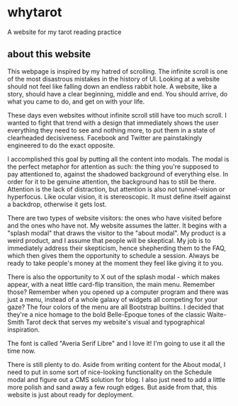 # whytarot
A website for my tarot reading practice

## about this website

This webpage is inspired by my hatred of scrolling. The infinite scroll is one of the most disastrous mistakes in the history of UI. Looking at a website should not feel like falling down an endless rabbit hole. A website, like a story, should have a clear beginning, middle and end. You should arrive, do what you came to do, and get on with your life.

These days even websites without infinite scroll still have too much scroll. I wanted to fight that trend with a design that immediately shows the user everything they need to see and nothing more, to put them in a state of clearheaded decisiveness. Facebook and Twitter are painstakingly engineered to do the exact opposite.

I accomplished this goal by putting all the content into modals. The modal is the perfect metaphor for attention as such: the thing you're supposed to pay attentioned to, against the shadowed background of everything else. In order for it to be genuine attention, the background has to still be there. Attention is the lack of distraction, but attention is also not tunnel-vision or hyperfocus. Like ocular vision, it is stereoscopic. It must define itself against a backdrop, otherwise it gets lost.

There are two types of website visitors: the ones who have visited before and the ones who have not. My website assumes the latter. It begins with a "splash modal" that draws the visitor to the "about modal". My product is a weird product, and I assume that people will be skeptical. My job is to immediately address their skepticism, hence shepherding them to the FAQ, which then gives them the opportunity to schedule a session. Always be ready to take people's money at the moment they feel like giving it to you.

There is also the opportunity to X out of the splash modal - which makes appear, with a neat little card-flip transition, the main menu. Remember those? Remember when you opened up a computer program and there was just a menu, instead of a whole galaxy of widgets all competing for your gaze? The four colors of the menu are all Bootstrap builtins. I decided that they're a nice homage to the bold Belle-Epoque tones of the classic Waite-Smith Tarot deck that serves my website's visual and typographical inspiration.

The font is called "Averia Serif Libre" and I love it! I'm going to use it all the time now.

There is still plenty to do. Aside from writing content for the About modal, I need to put in some sort of nice-looking functionality on the Schedule modal and figure out a CMS solution for blog. I also just need to add a little more polish and sand away a few rough edges. But aside from that, this website is just about ready for deployment.